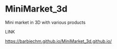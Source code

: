 # MiniMarket_3d
Mini market in 3D with various products


LINK

https://barbiechm.github.io/MiniMarket_3d.github.io/
